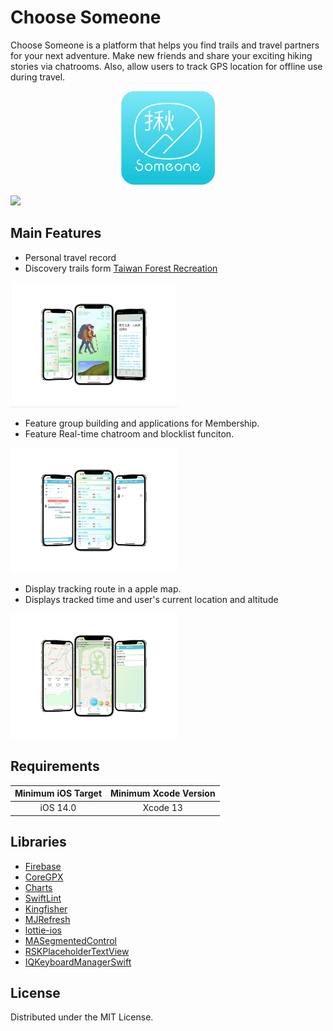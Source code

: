 # Choose Someone


Choose Someone is a platform that helps you find trails and travel partners for your next adventure. Make new friends and share your exciting hiking stories via chatrooms. Also, allow users to track GPS location for offline use during travel.

<p align="center">
  <img height="150" src="https://github.com/edward8685/choose-someone/blob/main/Screenshots/Choose_someone_icon.png">
</p>

[<img src="[resources/img/appstore-badge.png](https://github.com/edward8685/choose-someone/blob/main/Screenshots/Appstore_Badge.png)" height="50">](https://reurl.cc/529NLy)


## Main Features


* Personal travel record
* Discovery trails form [Taiwan Forest Recreation](https://recreation.forest.gov.tw)



 <img src="https://github.com/edward8685/choose-someone/blob/main/Screenshots/Home.png" height="200">

* Feature group building and applications for Membership.
* Feature Real-time chatroom and blocklist funciton.

 <img src="https://github.com/edward8685/choose-someone/blob/main/Screenshots/Group.png" height="200">

* Display tracking route in a apple map.
* Displays tracked time and user's current location and altitude

 <img src="https://github.com/edward8685/choose-someone/blob/main/Screenshots/Track.png" height="200">

## Requirements

| Minimum iOS Target | Minimum Xcode Version |
|:--------:|:--------:|
| iOS 14.0 | Xcode 13 |



## Libraries


* [Firebase](https://firebase.google.com)
* [CoreGPX](https://github.com/vincentneo/CoreGPX)
* [Charts](https://github.com/danielgindi/Charts)
* [SwiftLint](https://github.com/realm/SwiftLint)
* [Kingfisher](https://github.com/onevcat/Kingfisher)
* [MJRefresh](https://github.com/CoderMJLee/MJRefresh)
* [lottie-ios](https://github.com/airbnb/lottie-ios)
* [MASegmentedControl](https://github.com/alokc83/MASegmentedControl)
* [RSKPlaceholderTextView](https://github.com/ruslanskorb/RSKPlaceholderTextView)
* [IQKeyboardManagerSwift](https://github.com/hackiftekhar/IQKeyboardManager)



## License

Distributed under the MIT License.
